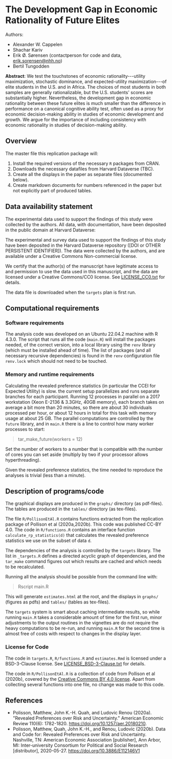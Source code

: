 # The Development Gap in Economic Rationality of Future Elites
Authors:

- Alexander W. Cappelen
- Shachar Kariv
- Erik Ø. Sørensen (contactperson for code and data, erik.sorensen@nhh.no)
- Bertil Tungodden

**Abstract**: We test the touchstones of economic rationality---utility
maximization, stochastic dominance, and expected-utility maximization---of elite
students in the U.S. and in Africa. The choices of most students in both samples
are generally rationalizable, but the U.S. students' scores are substantially
higher. Nevertheless, the development gap in economic rationality between these
future elites is much smaller than the difference in performance on a canonical
cognitive ability test, often used as a proxy for economic decision-making
ability in studies of economic development and growth. We argue for the
importance of including consistency with economic rationality in studies of
decision-making ability.


## Overview

The master file this replication package will:

1. Install the required versions of the necessary `R` packages from CRAN.
2. Downloads the necessary datafiles from Harvard Dataverse (TBC).
3. Create all the displays in the paper as separate files (documented below).
4. Create markdown documents for numbers referenced in the paper but not explicitly part of produced tables.




## Data availability statement

The experimental data used to support the findings of this study were collected
by the authors. All data, with documentation, have been deposited in the public
domain at Harvard Dataverse:


The experimental and survey data used to support the findings of this study have
been deposited in the Harvard Dataverse repository ([DOI or OTHER PERSISTENT IDENTIFIER]).
The data were collected by the authors, and are available under a Creative
Commons Non-commercial license.

We certify that the author(s) of the manuscript have legitimate access to and permission to use the data used in this manuscript, and the data are licensed under a Creative Commons/CC0 license. See [LICENSE_CC0.txt](LICENSE_CC0.txt) for details.

The data file is downloaded when the `targets` plan is first run.


## Computational requirements

### Software requirements

The analysis code was developed on an Ubuntu 22.04.2 machine with R 4.3.0. The 
script that runs all the code (`main.R`) will install the packages needed, of the correct version,
into a local library using the `renv` library (which must be installed ahead of time). The list
of packages (and all necessary recursive dependencies) is found in the `renv` configuration file
`renv.lock` which should not need to be touched.

### Memory and runtime requirements

Calculating the revealed preference statistics (in particular the CCEI for
Expected Utility) is slow. the current setup parallelizes and runs separate
branches for each participant. Running 12 processes in parallel on a 2017
workstation (Xeon E-2136 & 3.3GHz, 40GB memory), each branch takes on average a
bit more than 20 minutes, so there are about 30 individuals processed per hour,
or about 12 hours in total for this task with memory usage at about 25 GB.
The parallel computations are controlled by the `future` library, and in 
`main.R` there is a line to control how many worker processes to start:

> tar_make_future(workers = 12)

Set the number of workers to a number that is compatible with the number of cores 
you can set aside (multiply by two if your processor allows hyperthreading).

Given the revealed preference statistics, the time needed to reproduce
the analyses is trivial (less than a minute).


## Description of programs/code

The graphical displays are produced in the `graphs/` directory (as pdf-files). The tables are
produced in the `tables/` directory (as tex-files). 

The file `R/PollisonEtAl.R` contains functions extracted from the replication package
of Pollison et al (2020a,2020b). This code
was published CC-BY 4.0. The code
in `R/functions.R` contains an interface
function `calculate_rp_statistics(d)` that
calculates the revealed preference statistics
we use on the subset of data `d`.

The dependencies of the analysis is controlled by the `targets` library. The list in 
`_targets.R` defines a directed acyclic graph of dependencies, and the `tar_make` command
figures out which results are cached and which needs to be recalculated. 

Running all the analysis should be possible from the command line with:

> Rscript main.R

This will generate `estimates.html` at the root, and the displays in `graphs/` (figures as pdfs)
and `tables/` (tables as tex-files). 

The `targets` system is smart about
caching intermediate results, so while running `main.R` takes a considerable amount of 
time for the first run, minor adjustments to the output routines in the vignettes are 
do not require the heavy computations to be re-run, and running `main.R` for the second
time is almost free of costs with respect to changes in the display layer. 


### License for Code

The code in `targets.R`, `R/functions.R` and `estimates.Rmd` is licensed under a BSD-3-Clause license. See [LICENSE_BSD-3-Clause.txt](LICENSE_BSD-3-Clause.txt) for details.

The code in `R/PollisonEtAl.R` is a collection of code from Pollison et al (2020b), 
covered by the [Creative Commons BY 4.0 license](https://creativecommons.org/licenses/by/4.0/). Apart from 
collecting several functions into one file, no change was made to this code.


## References

- Polisson, Matthew, John K.-H. Quah, and Ludovic Renou (2020a). "Revealed Preferences over Risk and Uncertainty." American Economic Review 110(6): 1782-1820. https://doi.org/10.1257/aer.20180210.
- Polisson, Matthew, Quah, John K.-H., and Renou, Ludovic (2020b). Data and Code for: Revealed Preferences over Risk and Uncertainty. Nashville, TN: American Economic Association [publisher], Ann Arbor, MI: Inter-university Consortium for Political and Social Research [distributor], 2020-05-27. https://doi.org/10.3886/E112146V1